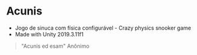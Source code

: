 # Acunis
- Jogo de sinuca com física configurável - Crazy physics snooker game
- Made with Unity 2019.3.11f1

> "Acunis ed esam"
> Anônimo
